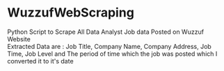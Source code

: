 # WuzzufWebScraping
Python Script to Scrape All Data Analyst Job data Posted on Wuzzuf Website<br>
Extracted Data are : Job Title, Company Name, Company Address, Job Time, Job Level and The period of time which the job was posted which I converted it to it's date
